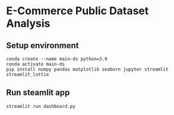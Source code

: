 # E-Commerce Public Dataset Analysis

## Setup environment
```
conda create --name main-ds python=3.9
conda activate main-ds
pip install numpy pandas matplotlib seaborn jupyter streamlit streamlit_lottie
```

## Run steamlit app
```
streamlit run dashboard.py
```
